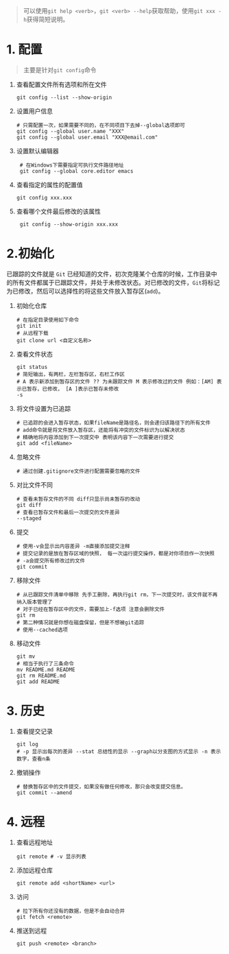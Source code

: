 > 可以使用`git help <verb>`，`git <verb> --help`获取帮助，使用`git xxx -h`获得简短说明。

# 1. 配置

> 主要是针对`git config`命令

1. 查看配置文件所有选项和所在文件

   ```shell
   git config --list --show-origin
   ```

2. 设置用户信息

   ```shell
   # 只需配置一次，如果需要不同的，在不同项目下去掉--global选项即可
   git config --global user.name "XXX"
   git config --global user.email "XXX@email.com"
   ```

3. 设置默认编辑器

   ```shell
    # 在Windows下需要指定可执行文件路径地址
    git config --global core.editor emacs
   ```

4. 查看指定的属性的配置值

   ```shell
   git config xxx.xxx
   ```

5. 查看哪个文件最后修改的该属性

   ```shell
    git config --show-origin xxx.xxx
   ```

# 2.初始化

已跟踪的文件就是 `Git` 已经知道的文件，初次克隆某个仓库的时候，工作目录中的所有文件都属于已跟踪文件，并处于未修改状态。对已修改的文件，`Git`将标记为已修改，然后可以选择性的将这些文件放入暂存区(`add`)。

1. 初始化仓库

   ```shell
   # 在指定目录使用如下命令
   git init
   # 从远程下载
   git clone url <自定义名称>
   ```

2. 查看文件状态

   ```shell
   git status
   # 简短输出，有两栏，左栏暂存区，右栏工作区
   # A 表示新添加到暂存区的文件 ?? 为未跟踪文件 M 表示修改过的文件 例如：[AM] 表示已暂存，已修改， [A ]表示已暂存未修改
   -s 
   ```

3. 将文件设置为已追踪

   ```shell
   # 已追踪的会进入暂存状态，如果fileName是路径名，则会递归该路径下的所有文件
   # add命令就是将文件放入暂存区，还能将有冲突的文件标识为以解决状态
   # 精确地将内容添加到下一次提交中 表明该内容下一次需要进行提交
   git add <fileName>
   ```

4. 忽略文件

   ```shell
   # 通过创建.gitignore文件进行配置需要忽略的文件
   ```

5. 对比文件不同

   ```shell
   # 查看未暂存文件的不同 diff只显示尚未暂存的改动
   git diff
   # 查看已暂存文件和最后一次提交的文件差异
   --staged
   ```

6. 提交

   ```shell
   # 使用-v会显示出内容差异 -m直接添加提交注释 
   # 提交记录的是放在暂存区域的快照， 每一次运行提交操作，都是对你项目作一次快照
   # -a会提交所有修改过的文件
   git commit
   ```

7. 移除文件

   ```shell
   # 从已跟踪文件清单中移除 先手工删除，再执行git rm，下一次提交时，该文件就不再纳入版本管理了
   # 对于已经在暂存区中的文件，需要加上-f选项 注意会删除文件
   git rm
   # 第二种情况就是你想在磁盘保留，但是不想被git追踪
   # 使用--cached选项
   ```

8. 移动文件

   ```shell
   git mv
   # 相当于执行了三条命令
   mv README.md README
   git rm README.md
   git add README
   ```

# 3. 历史

1. 查看提交记录

   ```shell
   git log
   # -p 显示出每次的差异 --stat 总结性的显示 --graph以分支图的方式显示 -n 表示数字，查看n条
   ```

2. 撤销操作

   ```shell
   # 替换暂存区中的文件提交，如果没有做任何修改，那只会改变提交信息。
   git commit --amend
   
   ```

# 4. 远程

1. 查看远程地址

   ```shell
   git remote # -v 显示列表
   ```

2. 添加远程仓库

   ```shell
   git remote add <shortName> <url>
   ```

3. 访问

   ```shell
   # 拉下所有你还没有的数据，但是不会自动合并
   git fetch <remote>
   ```

4. 推送到远程

   ```shell
   git push <remote> <branch>
   ```

   

